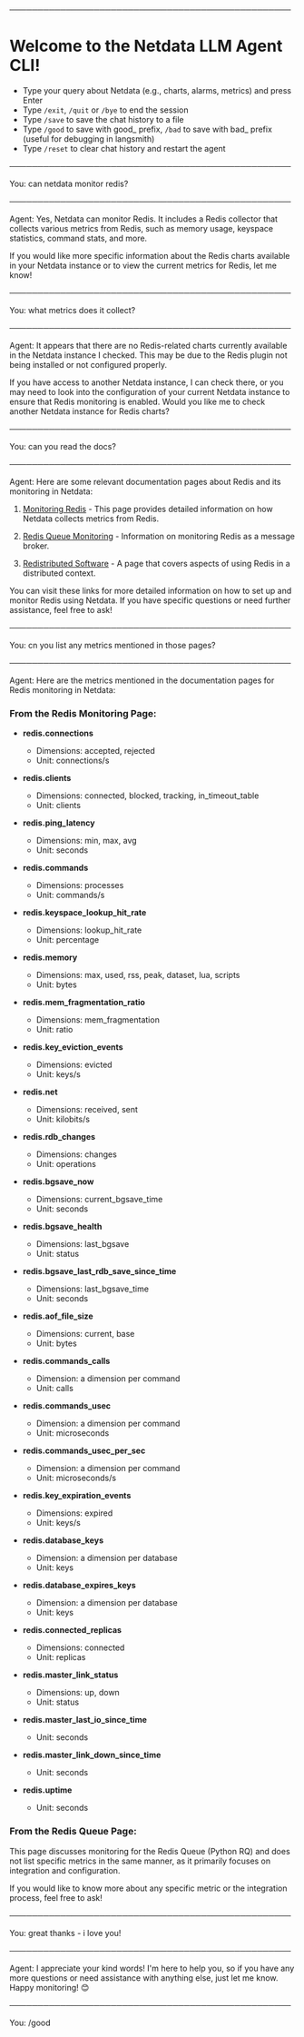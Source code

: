 ──────────────────────────────────────────────────  

# Welcome to the Netdata LLM Agent CLI!

- Type your query about Netdata (e.g., charts, alarms, metrics) and press Enter
- Type `/exit`, `/quit` or `/bye` to end the session
- Type `/save` to save the chat history to a file
- Type `/good` to save with good_ prefix, `/bad` to save with bad_ prefix (useful for debugging in langsmith)
- Type `/reset` to clear chat history and restart the agent


──────────────────────────────────────────────────  

You: can netdata monitor redis?


──────────────────────────────────────────────────  

Agent: Yes, Netdata can monitor Redis. It includes a Redis collector that collects various metrics from Redis, such as memory usage, keyspace statistics, command stats, and more. 

If you would like more specific information about the Redis charts available in your Netdata instance or to view the current metrics for Redis, let me know!


──────────────────────────────────────────────────  

You: what metrics does it collect?


──────────────────────────────────────────────────  

Agent: It appears that there are no Redis-related charts currently available in the Netdata instance I checked. This may be due to the Redis plugin not being installed or not configured properly.

If you have access to another Netdata instance, I can check there, or you may need to look into the configuration of your current Netdata instance to ensure that Redis monitoring is enabled. Would you like me to check another Netdata instance for Redis charts?


──────────────────────────────────────────────────  

You: can you read the docs?


──────────────────────────────────────────────────  

Agent: Here are some relevant documentation pages about Redis and its monitoring in Netdata:

1. [Monitoring Redis](https://learn.netdata.cloud/docs/collecting-metrics/databases/redis) - This page provides detailed information on how Netdata collects metrics from Redis.

2. [Redis Queue Monitoring](https://learn.netdata.cloud/docs/collecting-metrics/message-brokers/redis-queue) - Information on monitoring Redis as a message broker.

3. [Redistributed Software](https://learn.netdata.cloud/docs/developer-and-contributor-corner/redistributed-software) - A page that covers aspects of using Redis in a distributed context.

You can visit these links for more detailed information on how to set up and monitor Redis using Netdata. If you have specific questions or need further assistance, feel free to ask!


──────────────────────────────────────────────────  

You: cn you list any metrics mentioned in those pages?


──────────────────────────────────────────────────  

Agent: Here are the metrics mentioned in the documentation pages for Redis monitoring in Netdata:

### From the Redis Monitoring Page:
- **redis.connections**
  - Dimensions: accepted, rejected
  - Unit: connections/s

- **redis.clients**
  - Dimensions: connected, blocked, tracking, in_timeout_table
  - Unit: clients

- **redis.ping_latency**
  - Dimensions: min, max, avg
  - Unit: seconds

- **redis.commands**
  - Dimensions: processes
  - Unit: commands/s

- **redis.keyspace_lookup_hit_rate**
  - Dimensions: lookup_hit_rate
  - Unit: percentage

- **redis.memory**
  - Dimensions: max, used, rss, peak, dataset, lua, scripts
  - Unit: bytes

- **redis.mem_fragmentation_ratio**
  - Dimensions: mem_fragmentation
  - Unit: ratio

- **redis.key_eviction_events**
  - Dimensions: evicted
  - Unit: keys/s

- **redis.net**
  - Dimensions: received, sent
  - Unit: kilobits/s

- **redis.rdb_changes**
  - Dimensions: changes
  - Unit: operations

- **redis.bgsave_now**
  - Dimensions: current_bgsave_time
  - Unit: seconds
  
- **redis.bgsave_health**
  - Dimensions: last_bgsave
  - Unit: status

- **redis.bgsave_last_rdb_save_since_time**
  - Dimensions: last_bgsave_time
  - Unit: seconds

- **redis.aof_file_size**
  - Dimensions: current, base
  - Unit: bytes

- **redis.commands_calls**
  - Dimension: a dimension per command
  - Unit: calls

- **redis.commands_usec**
  - Dimension: a dimension per command
  - Unit: microseconds

- **redis.commands_usec_per_sec**
  - Dimension: a dimension per command
  - Unit: microseconds/s

- **redis.key_expiration_events**
  - Dimensions: expired
  - Unit: keys/s

- **redis.database_keys**
  - Dimension: a dimension per database
  - Unit: keys

- **redis.database_expires_keys**
  - Dimension: a dimension per database
  - Unit: keys
  
- **redis.connected_replicas**
  - Dimensions: connected
  - Unit: replicas

- **redis.master_link_status**
  - Dimensions: up, down
  - Unit: status

- **redis.master_last_io_since_time**
  - Unit: seconds

- **redis.master_link_down_since_time**
  - Unit: seconds

- **redis.uptime**
  - Unit: seconds

### From the Redis Queue Page:
This page discusses monitoring for the Redis Queue (Python RQ) and does not list specific metrics in the same manner, as it primarily focuses on integration and configuration.

If you would like to know more about any specific metric or the integration process, feel free to ask!


──────────────────────────────────────────────────  

You: great thanks - i love you!


──────────────────────────────────────────────────  

Agent: I appreciate your kind words! I'm here to help you, so if you have any more questions or need assistance with anything else, just let me know. Happy monitoring! 😊


──────────────────────────────────────────────────  

You: /good


